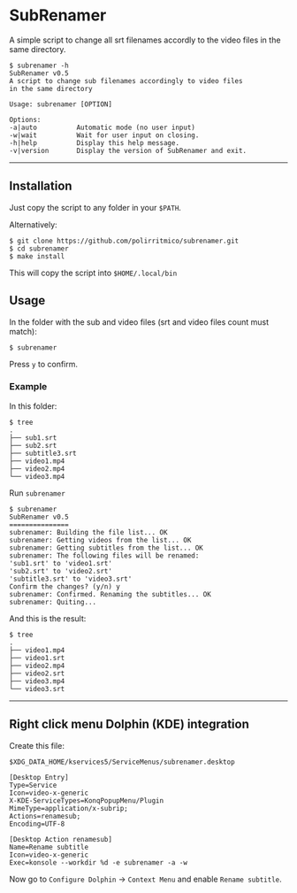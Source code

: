 SubRenamer
==========

A simple script to change all srt filenames accordly to
the video files in the same directory.

```command
$ subrenamer -h
SubRenamer v0.5
A script to change sub filenames accordingly to video files 
in the same directory

Usage: subrenamer [OPTION]

Options:
-a|auto          Automatic mode (no user input)
-w|wait          Wait for user input on closing.
-h|help          Display this help message.
-v|version       Display the version of SubRenamer and exit.
```

------------------------------------------------------------

## Installation

Just copy the script to any folder in your `$PATH`.

Alternatively:

```command
$ git clone https://github.com/polirritmico/subrenamer.git
$ cd subrenamer
$ make install
```
This will copy the script into `$HOME/.local/bin`

## Usage

In the folder with the sub and video files (srt and video
files count must match):

```command
$ subrenamer
```
Press `y` to confirm.

### Example

In this folder:

```command
$ tree
.
├── sub1.srt
├── sub2.srt
├── subtitle3.srt
├── video1.mp4
├── video2.mp4
└── video3.mp4
```

Run `subrenamer`

```command
$ subrenamer
SubRenamer v0.5
===============
subrenamer: Building the file list... OK
subrenamer: Getting videos from the list... OK
subrenamer: Getting subtitles from the list... OK
subrenamer: The following files will be renamed:
'sub1.srt' to 'video1.srt'
'sub2.srt' to 'video2.srt'
'subtitle3.srt' to 'video3.srt'
Confirm the changes? (y/n) y
subrenamer: Confirmed. Renaming the subtitles... OK
subrenamer: Quiting...
```

And this is the result:

```command
$ tree
.
├── video1.mp4
├── video1.srt
├── video2.mp4
├── video2.srt
├── video3.mp4
└── video3.srt
```


------------------------------------------------------------


## Right click menu Dolphin (KDE) integration

Create this file:

`$XDG_DATA_HOME/kservices5/ServiceMenus/subrenamer.desktop`

```desktop
[Desktop Entry]
Type=Service
Icon=video-x-generic
X-KDE-ServiceTypes=KonqPopupMenu/Plugin
MimeType=application/x-subrip;
Actions=renamesub;
Encoding=UTF-8

[Desktop Action renamesub]
Name=Rename subtitle
Icon=video-x-generic
Exec=konsole --workdir %d -e subrenamer -a -w
```

Now go to `Configure Dolphin` → `Context Menu` and enable `Rename
subtitle`.

